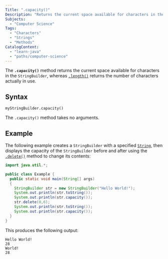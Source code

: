 ```yaml
---
Title: ".capacity()"
Description: "Returns the current space available for characters in the StringBuilder."
Subjects:
  - "Computer Science"
Tags:
  - "Characters"
  - "Strings"
  - "Methods"
CatalogContent:
  - "learn-java"
  - "paths/computer-science"
---
```


The **`.capacity()`** method returns the current space available for characters in the `StringBuilder`, whereas [`.length()`](https://www.codecademy.com/resources/docs/java/stringbuilder/length) returns the number of characters actually in use.

## Syntax

```pseudo
myStringBuilder.capacity()
```

The `.capacity()` method takes no arguments.

## Example

The following example creates a `StringBuilder` with a specified [`String`](https://www.codecademy.com/resources/docs/java/strings), then displays the capacity of the `StringBuilder` before and after using the [`.delete()`](https://www.codecademy.com/resources/docs/java/stringbuilder/delete) method to change its contents:

```java
import java.util.*;

public class Example {
  public static void main(String[] args)
  {
    StringBuilder str = new StringBuilder("Hello World!");
    System.out.println(str.toString());
    System.out.println(str.capacity());
    str.delete(0,6);
    System.out.println(str.toString());
    System.out.println(str.capacity());
  }
}
```

This produces the following output:

```shell
Hello World!
28
World!
28
```
